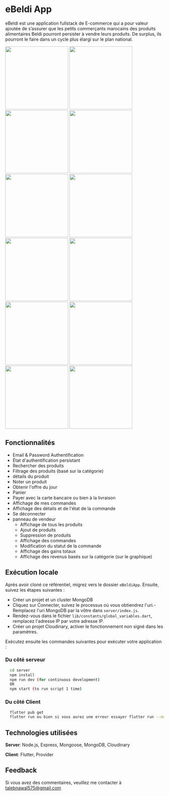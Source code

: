 # eBeldi App

eBeldi est une application fullstack de E-commerce qui a pour valeur ajoutée de s’assurer que les petits commerçants marocains des produits alimentaires Beldi pourront persister à vendre leurs produits. De surplus, ils pourront le faire dans un cycle plus élargi sur le plan national.

<p >
  <img width="200" src="https://github.com/TalebNawal/eBeldiApp/blob/main/splach.jpeg" >
  <img width="200" src="https://github.com/TalebNawal/eBeldiApp/blob/main/Accueil.jpeg" >
  <img width="200" src="https://github.com/TalebNawal/eBeldiApp/blob/main/Sign in.jpeg" >
  <img width="200" src="https://github.com/TalebNawal/eBeldiApp/blob/main/Sign up.jpeg" >
  <img width="200" src="https://github.com/TalebNawal/eBeldiApp/blob/main/Home.jpeg" >
  <img width="200" src="https://github.com/TalebNawal/eBeldiApp/blob/main/huile.jpeg" >
  <img width="200" src="https://github.com/TalebNawal/eBeldiApp/blob/main/Detail.jpeg" >
  <img width="200" src="https://github.com/TalebNawal/eBeldiApp/blob/main/panier.jpeg" >
  <img width="200" src="https://github.com/TalebNawal/eBeldiApp/blob/main/Adresse.jpeg" >
  <img width="200" src="https://github.com/TalebNawal/eBeldiApp/blob/main/pay.jpeg" >
  <img width="200" src="https://github.com/TalebNawal/eBeldiApp/blob/main/DetailOrder.jpeg" >
  <img width="200" src="https://github.com/TalebNawal/eBeldiApp/blob/main/serch.jpeg" >
</p>

## Fonctionnalités

- Email & Password Authentification
- État d'authentification persistant
- Rechercher des produits
- Filtrage des produits (basé sur la catégorie)
- détails du produit
- Noter un produit
- Obtenir l'offre du jour
- Panier
- Payer avec la carte bancaire ou bien à la livraison
- Affichage de mes commandes
- Affichage des détails et de l'état de la commande
- Se déconnecter
- panneau de vendeur
    - Affichage de tous les produits
    - Ajout de produits
    - Suppression de produits
    - Affichage des commandes
    - Modification du statut de la commande
    - Affichage des gains totaux
    - Affichage des revenus basés sur la catégorie (sur le graphique)



## Exécution locale

Après avoir cloné ce référentiel, migrez vers le dossier ```eBeldiApp```. Ensuite, suivez les étapes suivantes :
- Créer un projet et un cluster MongoDB
- Cliquez sur Connecter, suivez le processus où vous obtiendrez l'uri.- Remplacez l'uri MongoDB par la vôtre dans ```server/index.js```.
- Rendez-vous dans le fichier ```lib/constants/global_variables.dart```, remplacez l'adresse IP par votre adresse IP.
- Créer un projet Cloudinary, activer le fonctionnement non signé dans les paramètres.

Exécutez ensuite les commandes suivantes pour exécuter votre application :

### Du côté serveur

```bash
  cd server
  npm install
  npm run dev (for continuous development)
  OR
  npm start (to run script 1 time)
```

### Du côté Client 

```bash
  flutter pub get
  flutter run ou bien si vous aurez une erreur essayer flutter run --no-sound-null-safety
```

## Technologies utilisées

**Server**: Node.js, Express, Mongoose, MongoDB, Cloudinary

**Client**: Flutter, Provider
    
## Feedback

Si vous avez des commentaires, veuillez me contacter à talebnawal575@gmail.com
